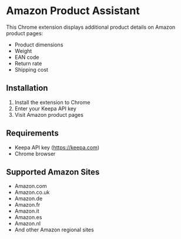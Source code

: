 # Amazon Product Assistant

This Chrome extension displays additional product details on Amazon product pages:

- Product dimensions
- Weight
- EAN code
- Return rate
- Shipping cost

## Installation

1. Install the extension to Chrome
2. Enter your Keepa API key
3. Visit Amazon product pages

## Requirements

- Keepa API key (https://keepa.com)
- Chrome browser

## Supported Amazon Sites

- Amazon.com
- Amazon.co.uk
- Amazon.de
- Amazon.fr
- Amazon.it
- Amazon.es
- Amazon.nl
- And other Amazon regional sites
